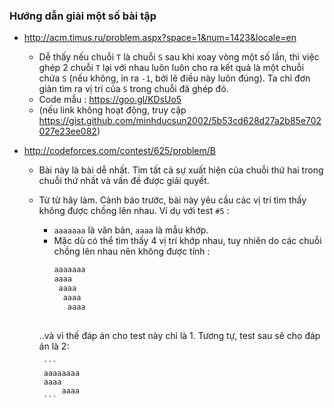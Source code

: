 ### Hướng dẫn giải một số bài tập

- http://acm.timus.ru/problem.aspx?space=1&num=1423&locale=en
  - Dễ thấy nếu chuỗi `T` là chuỗi `S` sau khi xoay vòng một số lần, thì việc ghép 2 chuỗi `T` lại với nhau
luôn luôn cho ra kết quả là một chuỗi chứa `S` (nếu không, in ra `-1`, bởi lẽ điều này luôn đúng). Ta chỉ
đơn giản tìm ra vị trí của `S` trong chuỗi đã ghép đó.
  -  Code mẫu : https://goo.gl/KDsUo5
    - (nếu link không hoạt động, truy cập
      https://gist.github.com/minhducsun2002/5b53cd628d27a2b85e702027e23ee082)

- http://codeforces.com/contest/625/problem/B
  - Bài này là bài dễ nhất. Tìm tất cả sự xuất hiện của chuỗi thứ hai trong chuỗi thứ nhất và vấn đề
được giải quyết.
  - Từ từ hãy làm. Cảnh báo trước, bài này yêu cầu các vị trí tìm thấy không được chồng lên nhau.
    Ví dụ với test `#5` :
    - `aaaaaaa` là văn bản, `aaaa` là mẫu khớp.
    - Mặc dù có thể tìm thấy 4 vị trí khớp nhau, tuy nhiên do các chuỗi chồng lên nhau nên không được tính :
         ```c
         aaaaaaa
         aaaa
          aaaa
           aaaa
            aaaa
          
    
    ..và vì thế đáp án cho test này chỉ là 1. Tương tự, test sau sẽ cho đáp án là 2:
    

         ```
         aaaaaaaa
         aaaa
             aaaa
         ```
